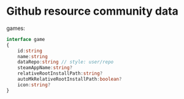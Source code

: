 # Github resource community data

games:

``` ts
interface game
{
    id:string
    name:string
    dataRepo:string // style: user/repo
    steamAppName:string?
    relativeRootInstallPath:string?
    autoMkRelativeRootInstallPath:boolean?
    icon:string?
}
```
